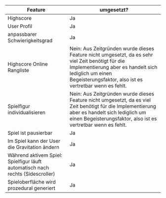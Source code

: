 |Feature|umgesetzt?|
|-|-|
|Highscore|Ja|
|User Profil|Ja|
|anpassbarer Schwierigkeitsgrad|Ja|
|Highscore Online Rangliste|Nein: Aus Zeitgründen wurde dieses Feature nicht umgesetzt, da es sehr viel Zeit benötigt für die Implementierung aber es handelt sich lediglich um einen Begeisterungsfaktor, also ist es vertretbar wenn es fehlt.|
|Spielfigur individualisieren|Nein: Aus Zeitgründen wurde dieses Feature nicht umgesetzt, da es viel Zeit benötigt für die Implementierung aber es handelt sich lediglich um einen Begeisterungsfaktor, also ist es vertretbar wenn es fehlt.|
|Spiel ist pausierbar|Ja|
|Im Spiel kann der User die Gravitation ändern|Ja|
|Während aktivem Spiel: Spielfigur läuft automatisch nach rechts (Sidescroller)|Ja|
|Spieloberfläche wird prozedural generiert|Ja|
